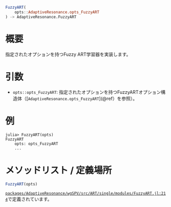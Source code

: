 ```julia
FuzzyART(
    opts::AdaptiveResonance.opts_FuzzyART
) -> AdaptiveResonance.FuzzyART

```

# 概要

指定されたオプションを持つFuzzy ART学習器を実装します。

# 引数

  * `opts::opts_FuzzyART`: 指定されたオプションを持つFuzzyARTオプション構造体（[`AdaptiveResonance.opts_FuzzyART`](@ref）を参照）。

# 例

```julia-repl
julia> FuzzyART(opts)
FuzzyART
    opts: opts_FuzzyART
    ...
```

# メソッドリスト / 定義場所

```julia
FuzzyART(opts)
```

[`packages/AdaptiveResonance/wgSPV/src/ART/single/modules/FuzzyART.jl:214`](file:///home/terasaki/.julia/packages/AdaptiveResonance/wgSPV/src/ART/single/modules/FuzzyART.jl)で定義されています。
